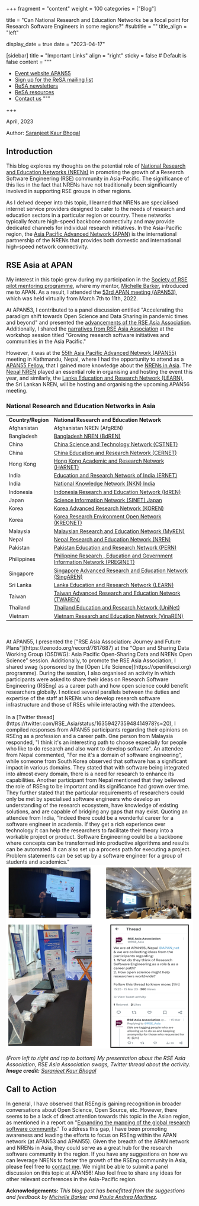 +++
fragment = "content"
weight = 100
categories = ["Blog"]

title = "Can National Research and Education Networks be a focal point for Research Software Engineers in some regions?"
#subtitle = ""
title_align = "left"

display_date = true
date = "2023-04-17"

[sidebar]
  title = "Important Links"
  align = "right"
  sticky = false # Default is false
  content = """
  * [Event website APAN55](https://apan55.apan.net/)
  * [Sign up for the ReSA mailing list](https://landing.mailerlite.com/webforms/landing/i5e1h2)
  * [ReSA newsletters](/news)
  * [ReSA resources](/resa-resources)
  * [Contact us](/contact)
  """

+++

April, 2023

Author: [Saranjeet Kaur Bhogal](https://saranjeetkaur.github.io/About-Me/)


## Introduction

This blog explores my thoughts on the potential role of [National Research and Education Networks (NRENs)](https://en.wikipedia.org/wiki/National_research_and_education_network) in promoting the growth of a Research Software Engineering (RSE) community in Asia-Pacific. The significance of this lies in the fact that NRENs have not traditionally been significantly involved in supporting RSE groups in other regions.

As I delved deeper into this topic, I learned that NRENs are specialised internet service providers designed to cater to the needs of research and education sectors in a particular region or country. These networks typically feature high-speed backbone connectivity and may provide dedicated channels for individual research initiatives. In the Asia-Pacific region, the [Asia Pacific Advanced Network (APAN)](https://apan.net) is the international partnership of the NRENs that provides both domestic and international high-speed network connectivity.

## RSE Asia at APAN

My interest in this topic grew during my participation in the [Society of RSE pilot mentoring programme](https://society-rse.org/events/pilot-mentoring-programme/), where my mentor, [Michelle Barker](https://www.linkedin.com/in/michelledbarker/), introduced me to APAN. As a result, I attended the [53rd APAN meeting (APAN53)](https://apan53.apan.net), which was held virtually from March 7th to 11th, 2022.

At APAN53, I contributed to a panel discussion entitled "Accelerating the paradigm shift towards Open Science and Data Sharing in pandemic times and beyond" and presented the [advancements of the RSE Asia Association](https://zenodo.org/record/7698570#.ZDV0Hi8Rp-U). Additionally, I shared the [narratives from RSE Asia Association](https://zenodo.org/record/7698591#.ZDV0Uy8Rp-U) at the workshop session titled "Growing research software initiatives and communities in the Asia Pacific."

However, it was at the [55th Asia Pacific Advanced Network (APAN55)](https://apan55.apan.net/) meeting in Kathmandu, Nepal, where I had the opportunity to attend as a [APAN55 Fellow](http://apan.net/fellowship/), that I gained more knowledge about the [NRENs in Asia](#national-research-and-education-networks-in-asia). The [Nepal NREN](https://www.nren.net.np) played an essential role in organising and hosting the event this year, and similarly, the [Lanka Education and Research Network (LEARN)](https://www.ac.lk), the Sri Lankan NREN, will be hosting and organising the upcoming APAN56 meeting.

### National Research and Education Networks in Asia

<table>
  <tr>
   <td><strong>Country/Region</strong>
   </td>
   <td><strong>National Research and Education Network</strong>
   </td>
  </tr>
  <tr>
   <td>Afghanistan
   </td>
   <td>Afghanistan NREN (AfgREN)
   </td>
  </tr>
  <tr>
   <td>Bangladesh
   </td>
   <td><a href="https://www.bdren.net.bd">Bangladesh NREN (BdREN)</a>
   </td>
  </tr>
  <tr>
   <td>China
   </td>
   <td><a href="https://www.cstcloud.net/cstnet.htm">China Science and Technology Network (CSTNET)</a>
   </td>
  </tr>
  <tr>
   <td>China
   </td>
   <td><a href="https://www.edu.cn/english/">China Education and Research Network (CERNET)</a>
   </td>
  </tr>
  <tr>
   <td>Hong Kong
   </td>
   <td><a href="https://www.jucc.edu.hk/harnet/">Hong Kong Academic and Research Network (HARNET)</a>
   </td>
  </tr>
  <tr>
   <td>India
   </td>
   <td><a href="https://ernet.in">Education and Research Network of India (ERNET)</a>
   </td>
  </tr>
  <tr>
   <td>India
   </td>
   <td><a href="https://nkn.gov.in/en/">National Knowledge Network (NKN) India</a>
   </td>
  </tr>
  <tr>
   <td>Indonesia
   </td>
   <td><a href="https://idren.id">Indonesia Research and Education Network (IdREN)</a>
   </td>
  </tr>
  <tr>
   <td>Japan
   </td>
   <td><a href="https://www.sinet.ad.jp/en/aboutsinet-en">Science Information Network (SINET) Japan</a>
   </td>
  </tr>
  <tr>
   <td>Korea
   </td>
   <td><a href="https://www.koren.kr/eng/index.asp">Korea Advanced Research Network (KOREN)</a>
   </td>
  </tr>
  <tr>
   <td>Korea
   </td>
   <td><a href="https://www.kreonet.net/eng/">Korea Research Environment Open Network (KREONET)</a>
   </td>
  </tr>
  <tr>
   <td>Malaysia
   </td>
   <td><a href="https://www.myren.net.my">Malaysian Research and Education Network (MyREN)</a>
   </td>
  </tr>
  <tr>
   <td>Nepal
   </td>
   <td><a href="https://www.nren.net.np">Nepal Research and Education Network (NREN)</a>
   </td>
  </tr>
  <tr>
   <td>Pakistan
   </td>
   <td><a href="https://pern.edu.pk">Pakistan Education and Research Network (PERN)</a>
   </td>
  </tr>
  <tr>
   <td>Philippines
   </td>
   <td><a href="https://asti.dost.gov.ph/projects/preginet/">Philippine Research , Education and Government Information Network (PREGINET)</a><span style="text-decoration:underline;"> </span>
   </td>
  </tr>
  <tr>
   <td>Singapore
   </td>
   <td><a href="https://www.singaren.net.sg">Singapore Advanced Research and Education Network (SingAREN)</a>
   </td>
  </tr>
  <tr>
   <td>Sri Lanka
   </td>
   <td><a href="https://www.ac.lk">Lanka Education and Research Network (LEARN)</a>
   </td>
  </tr>
  <tr>
   <td>Taiwan
   </td>
   <td><a href="https://www.twaren.net/english/">Taiwan Advanced Research and Education Network (TWAREN)</a>
   </td>
  </tr>
  <tr>
   <td>Thailand
   </td>
   <td><a href="https://www.uni.net.th">Thailand Education and Research Network (UniNet)</a>
   </td>
  </tr>
  <tr>
   <td>Vietnam
   </td>
   <td><a href="https://www.vista.gov.vn/vinaren.html">Vietnam Research and Education Network (VinaREN)</a>
   </td>
  </tr>
</table>

</br>
</br>
At APAN55, I presented the ["RSE Asia Association: Journey and Future Plans"](https://zenodo.org/record/7817687) at the “Open and Sharing Data Working Group (OSDWG): Asia Pacific Open-Sharing Data and NRENs Open Science” session. Additionally, to promote the RSE Asia Association, I shared swag (sponsored by the [Open Life Science](https://openlifesci.org) programme). During the session, I also organised an activity in which participants were asked to share their ideas on Research Software Engineering (RSEng) as a career path and how open science could benefit researchers globally. I noticed several parallels between the duties and expertise of the staff at NRENs who develop research software infrastructure and those of RSEs while interacting with the attendees.
</br>
</br>
In a [Twitter thread](https://twitter.com/RSE_Asia/status/1635942735948414978?s=20), I compiled responses from APAN55 participants regarding their opinions on RSEng as a profession and a career path. One person from Malaysia responded, "I think it's an interesting path to choose especially for people who like to do research and also want to develop software". An attendee from Nepal commented, "For me it's a domain of software engineering”, while someone from South Korea observed that software has a significant impact in various domains. They stated that with software being integrated into almost every domain, there is a need for research to enhance its capabilities. Another participant from Nepal mentioned that they believed the role of RSEng to be important and its significance had grown over time. They further stated that the particular requirements of researchers could only be met by specialised software engineers who develop an understanding of the research ecosystem, have knowledge of existing solutions, and are capable of bridging any gaps that may exist. Quoting an attendee from India, "Indeed there could be a wonderful career for a software engineer in academia. If they get a rich experience over technology it can help the researchers to facilitate their theory into a workable project or product. Software Engineering could be a backbone where concepts can be transformed into productive algorithms and results can be automated. It can also set up a process path for executing a project. Problem statements can be set up by a software engineer for a group of students and academics."
</br>
<img src="APAN55_RSEAsia_Nepal.png" alt="From left to right and top to bottom) Saranjeet's presentation about the RSE Asia Association, RSE Asia Association swags, Twitter thread about the activity. Image credit:Saranjeet Kaur Bhogal ">

_(From left to right and top to bottom) My presentation about the RSE Asia Association, RSE Asia Association swags, Twitter thread about the activity. **Image credit:** [Saranjeet Kaur Bhogal](https://saranjeetkaur.github.io/About-Me/)_

## Call to Action

In general, I have observed that RSEng is gaining recognition in broader conversations about Open Science, Open Source, etc. However, there seems to be a lack of direct attention towards this topic in the Asian region, as mentioned in a report on "[Expanding the mapping of the global research software community](https://www.researchsoft.org/blog/2022-10/)." To address this gap, I have been promoting awareness and leading the efforts to focus on RSEng within the APAN network (at APAN53 and APAN55). Given the breadth of the APAN network and NRENs in Asia, they could serve as a great hub for the research software community in the region. If you have any suggestions on how we can leverage NRENs to foster the growth of the RSEng community in Asia, please feel free to [contact me](kaur.saranjeet3@gmail.com). We might be able to submit a panel discussion on this topic at APAN56! Also feel free to share any ideas for other relevant conferences in the Asia-Pacific region.



**Acknowledgements:**
_This blog post has benefitted from the suggestions and feedback by [Michelle Barker](https://www.linkedin.com/in/michelledbarker/) and [Paula Andrea Martinez](https://www.linkedin.com/in/pambio/)._
